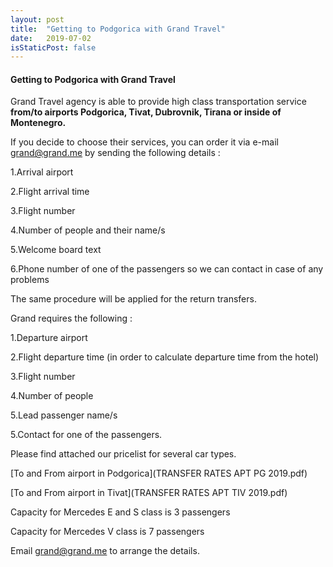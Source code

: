 ```yaml
---
layout: post
title:  "Getting to Podgorica with Grand Travel"
date:   2019-07-02
isStaticPost: false
---
```


#### Getting to Podgorica with Grand Travel


Grand Travel agency is able to provide high class transportation service **from/to airports Podgorica, Tivat, Dubrovnik, Tirana or inside of Montenegro.**


If you decide to choose their services, you can order it via e-mail grand@grand.me by sending the following details : 

1.Arrival airport

2.Flight arrival time

3.Flight number

4.Number of people and their name/s

5.Welcome board text

6.Phone number of one of the passengers so we can contact in case of any problems


The same procedure will be applied for the return transfers.

 

Grand requires the following :


1.Departure airport

2.Flight departure time (in order to calculate departure time from the hotel)

3.Flight number

4.Number of people

5.Lead passenger name/s

5.Contact for one of the passengers.



Please find attached our pricelist for several car types.

[To and From airport in Podgorica](TRANSFER RATES APT PG 2019.pdf)

[To and From airport in Tivat](TRANSFER RATES APT TIV 2019.pdf)



Capacity for Mercedes E and S class is 3 passengers

Capacity for Mercedes V class is 7 passengers

Email grand@grand.me to arrange the details.

 
